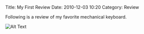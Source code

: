 Title: My First Review
Date: 2010-12-03 10:20
Category: Review

Following is a review of my favorite mechanical keyboard.

![Alt Text]({static}/images/baseline84A.png)
